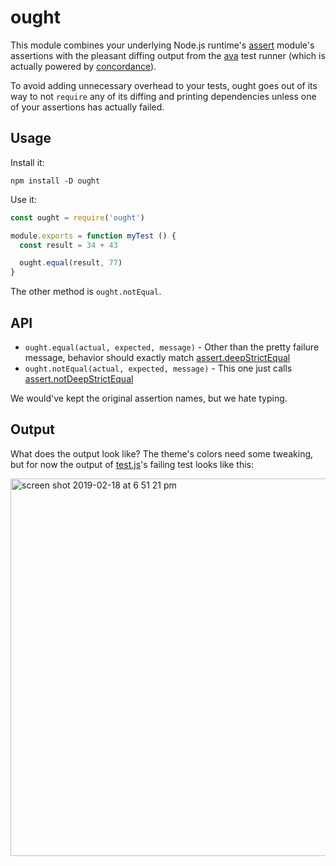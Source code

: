 # ought

This module combines your underlying Node.js runtime's
[assert](https://nodejs.org/api/assert.html) module's assertions with the
pleasant diffing output from the [ava](https://github.com/avajs/ava) test
runner (which is actually powered by
[concordance](https://github.com/concordancejs/concordance)).

To avoid adding unnecessary overhead to your tests, ought goes out of its way to
not `require` any of its diffing and printing dependencies unless one of your
assertions has actually failed.

## Usage

Install it:

```
npm install -D ought
```

Use it:

```js
const ought = require('ought')

module.exports = function myTest () {
  const result = 34 + 43

  ought.equal(result, 77)
}
```

The other method is `ought.notEqual`.

## API

* `ought.equal(actual, expected, message)` - Other than the pretty failure
  message, behavior should exactly match
  [assert.deepStrictEqual](https://nodejs.org/api/assert.html#assert_assert_deepstrictequal_actual_expected_message)
* `ought.notEqual(actual, expected, message)` - This one just calls [assert.notDeepStrictEqual](https://nodejs.org/api/assert.html#assert_assert_notdeepstrictequal_actual_expected_message)

We would've kept the original assertion names, but we hate typing.

## Output

What does the output look like? The theme's colors need some tweaking, but for
now the output of
[test.js](https://github.com/testdouble/ought/blob/a0bfcb69c3d06f4cdff86649010479a387852915/test.js#L5-L33)'s
failing test looks like this:

<img width="604" alt="screen shot 2019-02-18 at 6 51 21 pm" src="https://user-images.githubusercontent.com/79303/52981528-3c452000-33ae-11e9-92eb-893e3465a9c6.png">

